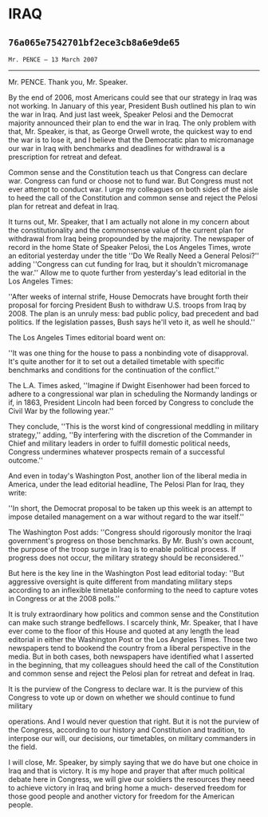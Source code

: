# IRAQ
## `76a065e7542701bf2ece3cb8a6e9de65`
`Mr. PENCE — 13 March 2007`

---


Mr. PENCE. Thank you, Mr. Speaker.

By the end of 2006, most Americans could see that our strategy in 
Iraq was not working. In January of this year, President Bush outlined 
his plan to win the war in Iraq. And just last week, Speaker Pelosi and 
the Democrat majority announced their plan to end the war in Iraq. The 
only problem with that, Mr. Speaker, is that, as George Orwell wrote, 
the quickest way to end the war is to lose it, and I believe that the 
Democratic plan to micromanage our war in Iraq with benchmarks and 
deadlines for withdrawal is a prescription for retreat and defeat.

Common sense and the Constitution teach us that Congress can declare 
war. Congress can fund or choose not to fund war. But Congress must not 
ever attempt to conduct war. I urge my colleagues on both sides of the 
aisle to heed the call of the Constitution and common sense and reject 
the Pelosi plan for retreat and defeat in Iraq.

It turns out, Mr. Speaker, that I am actually not alone in my concern 
about the constitutionality and the commonsense value of the current 
plan for withdrawal from Iraq being propounded by the majority. The 
newspaper of record in the home State of Speaker Pelosi, the Los 
Angeles Times, wrote an editorial yesterday under the title ''Do We 
Really Need a General Pelosi?'' adding ''Congress can cut funding for 
Iraq, but it shouldn't micromanage the war.'' Allow me to quote further 
from yesterday's lead editorial in the Los Angeles Times:

''After weeks of internal strife, House Democrats have brought forth 
their proposal for forcing President Bush to withdraw U.S. troops from 
Iraq by 2008. The plan is an unruly mess: bad public policy, bad 
precedent and bad politics. If the legislation passes, Bush says he'll 
veto it, as well he should.''

The Los Angeles Times editorial board went on:

''It was one thing for the house to pass a nonbinding vote of 
disapproval. It's quite another for it to set out a detailed timetable 
with specific benchmarks and conditions for the continuation of the 
conflict.''

The L.A. Times asked, ''Imagine if Dwight Eisenhower had been forced 
to adhere to a congressional war plan in scheduling the Normandy 
landings or if, in 1863, President Lincoln had been forced by Congress 
to conclude the Civil War by the following year.''

They conclude, ''This is the worst kind of congressional meddling in 
military strategy,'' adding, ''By interfering with the discretion of 
the Commander in Chief and military leaders in order to fulfill 
domestic political needs, Congress undermines whatever prospects remain 
of a successful outcome.''

And even in today's Washington Post, another lion of the liberal 
media in America, under the lead editorial headline, The Pelosi Plan 
for Iraq, they write:

''In short, the Democrat proposal to be taken up this week is an 
attempt to impose detailed management on a war without regard to the 
war itself.''

The Washington Post adds: ''Congress should rigorously monitor the 
Iraqi government's progress on those benchmarks. By Mr. Bush's own 
account, the purpose of the troop surge in Iraq is to enable political 
process. If progress does not occur, the military strategy should be 
reconsidered.''

But here is the key line in the Washington Post lead editorial today: 
''But aggressive oversight is quite different from mandating military 
steps according to an inflexible timetable conforming to the need to 
capture votes in Congress or at the 2008 polls.''

It is truly extraordinary how politics and common sense and the 
Constitution can make such strange bedfellows. I scarcely think, Mr. 
Speaker, that I have ever come to the floor of this House and quoted at 
any length the lead editorial in either the Washington Post or the Los 
Angeles Times. Those two newspapers tend to bookend the country from a 
liberal perspective in the media. But in both cases, both newspapers 
have identified what I asserted in the beginning, that my colleagues 
should heed the call of the Constitution and common sense and reject 
the Pelosi plan for retreat and defeat in Iraq.

It is the purview of the Congress to declare war. It is the purview 
of this Congress to vote up or down on whether we should continue to 
fund military


operations. And I would never question that right. But it is not the 
purview of the Congress, according to our history and Constitution and 
tradition, to interpose our will, our decisions, our timetables, on 
military commanders in the field.

I will close, Mr. Speaker, by simply saying that we do have but one 
choice in Iraq and that is victory. It is my hope and prayer that after 
much political debate here in Congress, we will give our soldiers the 
resources they need to achieve victory in Iraq and bring home a much-
deserved freedom for those good people and another victory for freedom 
for the American people.
